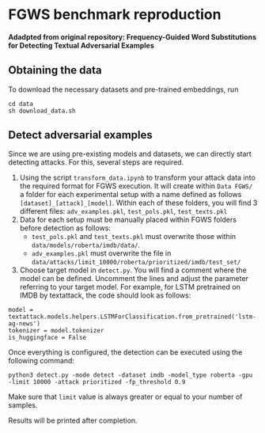 # FGWS benchmark reproduction
#### Adadpted from original repository: Frequency-Guided Word Substitutions for Detecting Textual Adversarial Examples

## Obtaining the data
To download the necessary datasets and pre-trained embeddings, run
```
cd data
sh download_data.sh
```

## Detect adversarial examples
Since we are using pre-existing models and datasets, we can directly start detecting attacks. For this, several steps are required.

1. Using the script `transform_data.ipynb` to transform your attack data into the required format for FGWS execution. It will create within `Data FGWS/` a folder for each experimental setup with a name defined as follows `[dataset]_[attack]_[model]`. Within each of these folders, you will find 3 different files: `adv_examples.pkl`, `test_pols.pkl`, `test_texts.pkl`
2. Data for each setup must be manually placed within FGWS folders before detection as follows:
    * `test_pols.pkl` and `test_texts.pkl` must overwrite those within `data/models/roberta/imdb/data/`.
    * `adv_examples.pkl` must overwrite the file in `data/attacks/limit_10000/roberta/prioritized/imdb/test_set/`
3. Choose target model in `detect.py`. You will find a comment where the model can be defined. Uncomment the lines and adjust the parameter referring to your target model. For example, for LSTM pretrained on IMDB by textattack, the code should look as follows:

``` 
model = textattack.models.helpers.LSTMForClassification.from_pretrained('lstm-ag-news')
tokenizer = model.tokenizer
is_huggingface = False
```

Once everything is configured, the detection can be executed using the following command:

```
python3 detect.py -mode detect -dataset imdb -model_type roberta -gpu -limit 10000 -attack prioritized -fp_threshold 0.9
```

Make sure that `limit` value is always greater or equal to your number of samples.

Results will be printed after completion.
